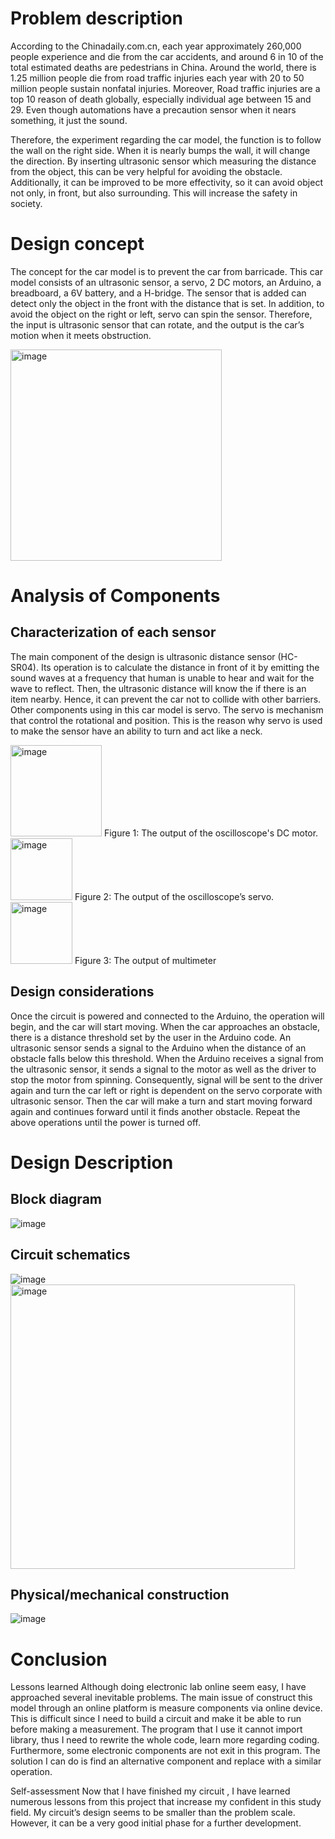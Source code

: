 # Problem description
According to the Chinadaily.com.cn, each year approximately 260,000 people experience and die from the car accidents, and around 6 in 10 of the total estimated deaths are pedestrians in China. Around the world, there is 1.25 million people die from road traffic injuries each year with 20 to 50 million people sustain nonfatal injuries. 
Moreover, Road traffic injuries are a top 10 reason of death globally, especially individual age between 15 and 29. Even though automations have a precaution sensor when it nears something, it just the sound.

Therefore, the experiment regarding the car model, the function is to follow the wall on the right side. When it is nearly bumps the wall, it will change the direction. By inserting ultrasonic sensor which measuring the distance from the object, this can be very helpful for avoiding the obstacle. Additionally, it can be improved to be more effectivity, so it can avoid object not only, in front, but also surrounding. This will increase the safety in society.

# Design concept
The concept for the car model is to prevent the car from barricade. This car model consists of an ultrasonic sensor, a servo, 2 DC motors, an Arduino, a breadboard, a 6V battery, and a H-bridge. The sensor that is added can detect only the object in the front with the distance that is set. In addition, to avoid the object on the right or left, servo can spin the sensor. Therefore, the input is ultrasonic sensor that can rotate, and the output is the car’s motion when it meets obstruction. 

 <img width="338" alt="image" src="https://github.com/user-attachments/assets/22c6e990-88c2-48a0-83c0-d2fbb80096c2">

# Analysis of Components 
## Characterization of each sensor
The main component of the design is ultrasonic distance sensor (HC-SR04). Its operation is to calculate the distance in front of it by emitting the sound waves at a frequency that human is unable to hear and wait for the wave to reflect. Then, the ultrasonic distance will know the if there is an item nearby. Hence, it can prevent the car not to collide with other barriers. Other components using in this car model is servo. The servo is mechanism that control the rotational and position. This is the reason why servo is used to make the sensor have an ability to turn and act like a neck. 
 
<img width="146" alt="image" src="https://github.com/user-attachments/assets/dbefc545-a349-4ad2-8cdb-18e6834e2036"> 
      Figure 1: The output of the oscilloscope's DC motor.
      
<img width="99" alt="image" src="https://github.com/user-attachments/assets/9174b29e-121a-405a-9ed3-a43751ca3c4e">
      Figure 2: The output of the oscilloscope’s servo.         

<img width="99" alt="image" src="https://github.com/user-attachments/assets/3d86d98f-b5cc-4d46-a631-76b5fa94802d">
      Figure 3: The output of multimeter 

## Design considerations
Once the circuit is powered and connected to the Arduino, the operation will begin, and the car will start moving. When the car approaches an obstacle, there is a distance threshold set by the user in the Arduino code. An ultrasonic sensor sends a signal to the Arduino when the distance of an obstacle falls below this threshold. When the Arduino receives a signal from the ultrasonic sensor, it sends a signal to the motor as well as the driver to stop the motor from spinning.
Consequently, signal will be sent to the driver again and turn the car left or right is dependent on the servo corporate with ultrasonic sensor. Then the car will make a turn and start moving forward again and continues forward until it finds another obstacle. Repeat the above operations until the power is turned off.

# Design Description 
## Block diagram 
![image](https://github.com/user-attachments/assets/afb8c01c-d691-48fb-bbda-5dbb53a5a4e3)

## Circuit schematics  
![image](https://github.com/user-attachments/assets/5c16323f-9e62-4fa0-b52e-c53eb7f15a45)
<img width="455" alt="image" src="https://github.com/user-attachments/assets/2cfad20a-a054-450f-8a37-451c8ea98d0c">

## Physical/mechanical construction
![image](https://github.com/user-attachments/assets/12508b43-211d-4fba-a03b-416f5df22649)

# Conclusion 
Lessons learned
Although doing electronic lab online seem easy, I have approached several inevitable problems. The main issue of construct this model through an online platform is measure components via online device. This is difficult since I need to build a circuit and make it be able to run before making a measurement. The program that I use it cannot import library, thus I need to rewrite the whole code, learn more regarding coding.  Furthermore, some electronic components are not exit in this program. The solution I can do is find an alternative component and replace with a similar operation. 

Self-assessment
Now that I have finished my circuit , I have learned numerous lessons from this project that increase my confident in this study field. My circuit’s design seems to be smaller than the problem scale. However, it can be a very good initial phase for a further development.
